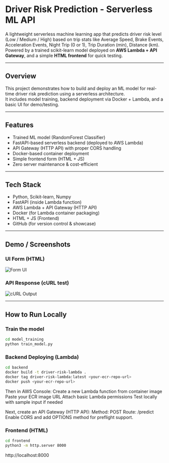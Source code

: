 # Driver Risk Prediction - Serverless ML API

A lightweight serverless machine learning app that predicts driver risk level (Low / Medium / High) based on trip stats like Average Speed, Brake Events, Acceleration Events, Night Trip (0 or 1), Trip Duration (min), Distance (km). Powered by a trained scikit-learn model deployed on **AWS Lambda + API Gateway**, and a simple **HTML frontend** for quick testing.

---

## Overview

This project demonstrates how to build and deploy an ML model for real-time driver risk prediction using a serverless architecture.  
It includes model training, backend deployment via Docker + Lambda, and a basic UI for demo/testing.

---

## Features

-  Trained ML model (RandomForest Classifier)
-  FastAPI-based serverless backend (deployed to AWS Lambda)
-  API Gateway (HTTP API) with proper CORS handling
-  Docker-based container deployment
-  Simple frontend form (HTML + JS)
-  Zero server maintenance & cost-efficient

---

##  Tech Stack

- Python, Scikit-learn, Numpy
- FastAPI (inside Lambda function)
- AWS Lambda + API Gateway (HTTP API)
- Docker (for Lambda container packaging)
- HTML + JS (Frontend)
- GitHub (for version control & showcase)

---

##  Demo / Screenshots

###  UI Form (HTML)
![Form UI](screenshots/form-ui.png)

###  API Response (cURL test)
![cURL Output](screenshots/curl-output.png)

---

##  How to Run Locally

### Train the model 

```bash
cd model_training
python train_model.py

```

### Backend Deploying (Lambda) 

```bash
cd backend
docker build -t driver-risk-lambda .
docker tag driver-risk-lambda:latest <your-ecr-repo-url>
docker push <your-ecr-repo-url>

```
Then in AWS Console:
Create a new Lambda function from container image
Paste your ECR image URL
Attach basic Lambda permissions
Test locally with sample input if needed

Next, create an API Gateway (HTTP API):
Method: POST
Route: /predict
Enable CORS and add OPTIONS method for preflight support.

### Frontend (HTML)

```bash
cd frontend
python3 -m http.server 8000

```

http://localhost:8000